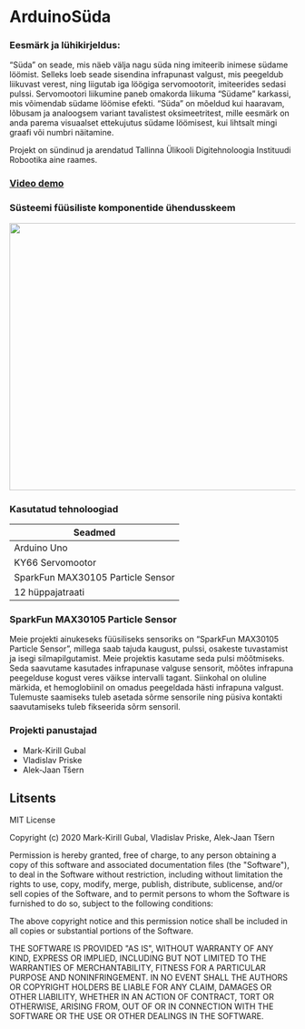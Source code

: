 # ArduinoSüda

### Eesmärk ja lühikirjeldus:
  “Süda” on seade, mis näeb välja nagu süda ning imiteerib inimese südame löömist. Selleks loeb seade sisendina infrapunast valgust, mis peegeldub liikuvast verest,   ning liigutab iga löögiga servomootorit, imiteerides sedasi pulssi. Servomootori liikumine paneb omakorda liikuma “Südame” karkassi, mis võimendab südame löömise   efekti.
  “Süda” on mõeldud kui haaravam, lõbusam ja analoogsem variant tavalistest oksimeetritest, mille eesmärk on anda parema visuaalset ettekujutus südame löömisest,     kui lihtsalt mingi graafi või numbri näitamine.

  Projekt on sündinud ja arendatud Tallinna Ülikooli Digitehnoloogia Instituudi Robootika aine raames.
  
### [Video demo](https://youtu.be/XHxEwypM9CY)
  
### Süsteemi füüsiliste komponentide ühendusskeem 
<p align=center><img src="https://cdn.discordapp.com/attachments/763628368398516235/830222038764879882/BsAAAAASUVORK5CYII.png" width="623" height="470"></p>

### Kasutatud tehnoloogiad
| <b>Seadmed</b> |
| ------ | 
| Arduino Uno | 
| KY66 Servomootor |
| SparkFun MAX30105 Particle Sensor | 
| 12 hüppajatraati |

### SparkFun MAX30105 Particle Sensor 

Meie projekti ainukeseks füüsiliseks sensoriks on “SparkFun MAX30105 Particle Sensor”, millega saab tajuda kaugust, pulssi, osakeste tuvastamist ja isegi silmapilgutamist. Meie projektis kasutame seda pulsi mõõtmiseks. Seda saavutame kasutades infrapunase valguse sensorit, mõõtes infrapuna peegelduse kogust veres väikse intervalli tagant. Siinkohal on oluline märkida, et hemoglobiinil on omadus peegeldada hästi infrapuna valgust. Tulemuste saamiseks tuleb asetada sõrme sensorile ning püsiva kontakti saavutamiseks tuleb fikseerida sõrm sensoril.

### Projekti panustajad
- Mark-Kirill Gubal
- Vladislav Priske
- Alek-Jaan Tšern

Litsents
----

MIT License

Copyright (c) 2020 Mark-Kirill Gubal, Vladislav Priske, Alek-Jaan Tšern

Permission is hereby granted, free of charge, to any person obtaining a copy
of this software and associated documentation files (the "Software"), to deal
in the Software without restriction, including without limitation the rights
to use, copy, modify, merge, publish, distribute, sublicense, and/or sell
copies of the Software, and to permit persons to whom the Software is
furnished to do so, subject to the following conditions:

The above copyright notice and this permission notice shall be included in all
copies or substantial portions of the Software.

THE SOFTWARE IS PROVIDED "AS IS", WITHOUT WARRANTY OF ANY KIND, EXPRESS OR
IMPLIED, INCLUDING BUT NOT LIMITED TO THE WARRANTIES OF MERCHANTABILITY,
FITNESS FOR A PARTICULAR PURPOSE AND NONINFRINGEMENT. IN NO EVENT SHALL THE
AUTHORS OR COPYRIGHT HOLDERS BE LIABLE FOR ANY CLAIM, DAMAGES OR OTHER
LIABILITY, WHETHER IN AN ACTION OF CONTRACT, TORT OR OTHERWISE, ARISING FROM,
OUT OF OR IN CONNECTION WITH THE SOFTWARE OR THE USE OR OTHER DEALINGS IN THE
SOFTWARE.
